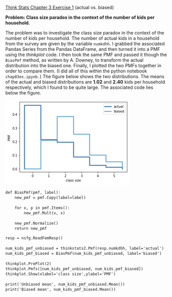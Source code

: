 [Think Stats Chapter 3 Exercise 1](http://greenteapress.com/thinkstats2/html/thinkstats2004.html#toc31) (actual vs. biased)

**Problem: Class size paradox in the context of the number of kids per household.**

The problem was to investigate the class size paradox in the context of the number of kids per household. The number of actual kids in a household from the survey are given by the variable `numkdhh`. I grabbed the associated Pandas Series from the Pandas DataFrame, and then turned it into a PMF using the *thinkplot* code. I then took the same PMF and passed it though the `BiasPmf` method, as written by A. Downey, to transform the actual distribution into the biased one. Finally, I plotted the two PMFs together in order to compare them. (I did all of this within the python notebook `chap03ex.ipynb.`) The figure below shows the two distributions. The means of the actual and biased distributions are **1.02** and **2.40** kids per household respectively, which I found to be quite large. The associated code lies below the figure.


![Number of kid pmfs, biased vs unbiased](Images/num_kids_pmf.png)



```
def BiasPmf(pmf, label):
    new_pmf = pmf.Copy(label=label)

    for x, p in pmf.Items():
        new_pmf.Mult(x, x)
        
    new_pmf.Normalize()
    return new_pmf
```


```
resp = nsfg.ReadFemResp()

num_kids_pmf_unbiased = thinkstats2.Pmf(resp.numkdhh, label='actual')
num_kids_pmf_biased = BiasPmf(num_kids_pmf_unbiased, label='biased')

thinkplot.PrePlot(2)
thinkplot.Pmfs([num_kids_pmf_unbiased, num_kids_pmf_biased])
thinkplot.Show(xlabel='class size',ylabel='PMF')

print('Unbiased mean', num_kids_pmf_unbiased.Mean())
print('Biased mean', num_kids_pmf_biased.Mean())
```
